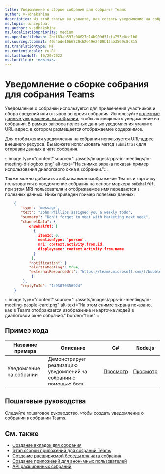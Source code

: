 ```yaml
---
title: Уведомление о сборке собрания для собрания Teams
author: v-sdhakshina
description: Из этой статьи вы узнаете, как создать уведомление на собрании для собрания Microsoft Teams и его пример кода.
ms.topic: conceptual
ms.author: v-sdhakshina
ms.localizationpriority: medium
ms.openlocfilehash: 2bdf63ab597c00627c14b909d51efa753e0cd1b0
ms.sourcegitcommit: 40d4bde10b6820c62e49e2400b10ab3569c8c815
ms.translationtype: MT
ms.contentlocale: ru-RU
ms.lasthandoff: 10/20/2022
ms.locfileid: "68615452"
---
```

# <a name="build-in-meeting-notification-for-teams-meeting"></a>Уведомление о сборке собрания для собрания Teams

Уведомление о собрании используется для привлечения участников и сбора сведений или отзывов во время собрания. Используйте [полезные данные уведомления на собрании](meeting-apps-apis.md#send-an-in-meeting-notification), чтобы активировать уведомление на собрании. В рамках запроса полезных данных уведомления укажите URL-адрес, в котором размещается отображаемое содержимое.

Для отображения уведомления на собрании используется URL-адрес внешнего ресурса. Вы можете использовать метод `submitTask` для отправки данных в чате собрания.

:::image type="content" source="../assets/images/apps-in-meetings/in-meeting-dialogbox.png" alt-text="На снимке экрана показан пример использования диалогового окна в собрании.":::

Также можно добавить отображаемое изображение Teams и карточку пользователя в уведомление собрания на основе маркера `onBehalfOf`, при этом MRI пользователя и отображаемое имя передаются в полезных данных. Ниже приведен пример полезных данных:

```json
    {
       "type": "message",
       "text": "John Phillips assigned you a weekly todo",
       "summary": "Don't forget to meet with Marketing next week",
       "channelData": {
           onBehalfOf: [
             { 
               itemId: 0, 
               mentionType: 'person', 
               mri: context.activity.from.id, 
               displayname: context.activity.from.name 
             }
            ],
           "notification": {
           "alertInMeeting": true,
           "externalResourceUrl": "https://teams.microsoft.com/l/bubble/APP_ID?url=<url>&height=<height>&width=<width>&title=<title>&completionBotId=BOT_APP_ID"
            }
        },
       "replyToId": "1493070356924"
    }
```

:::image type="content" source="../assets/images/apps-in-meetings/in-meeting-people-card.png" alt-text="На этом снимке экрана показано, как в Teams отображается изображение и карточка людей в диалоговом окне собрания." border="true":::

## <a name="code-sample"></a>Пример кода

Название примера | Описание | C# | Node.js |
|----------------|-----------------|--------------|----------------|
| Уведомление на собрании | Демонстрирует реализацию уведомлений на собрании с помощью бота. | [Просмотр](https://github.com/OfficeDev/Microsoft-Teams-Samples/tree/main/samples/meetings-content-bubble/csharp) | [Просмотр](https://github.com/OfficeDev/Microsoft-Teams-Samples/tree/main/samples/meetings-content-bubble/nodejs) |

## <a name="step-by-step-guides"></a>Пошаговые руководства

Следуйте [пошаговое руководство,](../sbs-meeting-content-bubble.yml) чтобы создать уведомление о собрании в собрании Teams.

## <a name="see-also"></a>См. также

* [Создание вкладок для собрания](~/apps-in-teams-meetings/build-tabs-for-meeting.md)
* [Этап сборки приложений для собраний Teams](build-apps-for-teams-meeting-stage.md)
* [Создание расширяемой беседы для чата собрания](build-extensible-conversation-for-meeting-chat.md)
* [Создание приложений для анонимных пользователей](build-apps-for-anonymous-user.md)
* [API расширенных собраний](meeting-apps-apis.md)
